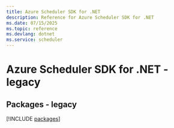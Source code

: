 ```yaml
---
title: Azure Scheduler SDK for .NET
description: Reference for Azure Scheduler SDK for .NET
ms.date: 07/15/2025
ms.topic: reference
ms.devlang: dotnet
ms.service: scheduler
---
```

# Azure Scheduler SDK for .NET - legacy
## Packages - legacy
[!INCLUDE [packages](scheduler-index.md)]